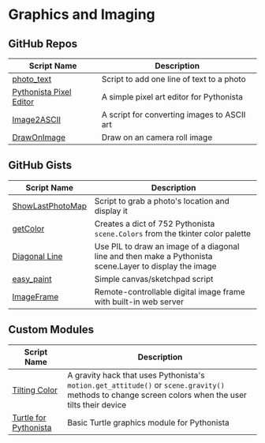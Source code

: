 # Graphics and Imaging

GitHub Repos
------------

| Script Name               | Description |
| ------------------------- | ----------- |
| [photo_text][]            | Script to add one line of text to a photo |
| [Pythonista Pixel Editor][] | A simple pixel art editor for Pythonista |
| [Image2ASCII][]           | A script for converting images to ASCII art  |
| [DrawOnImage][]           | Draw on an camera roll image |

GitHub Gists
------------

| Script Name         | Description   |
| -------------       | ------------- |
| [ShowLastPhotoMap][] | Script to grab a photo's location and display it |
| [getColor][]      | Creates a dict of 752 Pythonista `scene.Colors` from the tkinter color palette |
| [Diagonal Line][] | Use PIL to draw an image of a diagonal line and then make a Pythonista scene.Layer to display the image |
| [easy_paint][]      | Simple canvas/sketchpad script |
| [ImageFrame][]      | Remote-controllable digital image frame with built-in web server |

Custom Modules
------------

| Script Name        | Description   |
| -------------      | ------------- |
| [Tilting Color][] | A gravity hack that uses Pythonista's `motion.get_attitude()` or `scene.gravity()` methods to change screen colors when the user tilts their device |
| [Turtle for Pythonista][]      | Basic Turtle graphics module for Pythonista |


[photo_text]: https://github.com/humberry/photo_text
[Pythonista Pixel Editor]: https://github.com/SebastianJarsve/Pythonista-Pixel-Editor
[ShowLastPhotoMap]: https://gist.github.com/omz/8838751
[getColor]: https://gist.github.com/cclauss/8169809
[Diagonal Line]: https://gist.github.com/cclauss/8683457
[Tilting Color]: https://github.com/cclauss/Pythonista_scene
[Turtle for Pythonista]: https://gist.github.com/omz/4413863
[easy_paint]: https://gist.github.com/SebastianJarsve/5297697
[Image2ASCII]: https://github.com/The-Penultimate-Defenestrator/Image2ASCII-iOS
[DrawOnImage]: https://github.com/humberry/DrawOnImage
[ImageFrame]: https://gist.github.com/SpotlightKid/be9bc4c08a9e1531287c89182f7931d8
